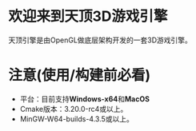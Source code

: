 # 欢迎来到天顶3D游戏引擎

天顶引擎是由OpenGL做底层架构开发的一套3D游戏引擎。

# 注意(使用/构建前必看)
- 平台：目前支持**Windows-x64**和**MacOS**
- Cmake版本：3.20.0-rc4或以上。
- MinGW-W64-builds-4.3.5或以上。